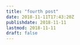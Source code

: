 ```yaml
---
title: "fourth post"
date: 2018-11-11T17:43:20Z
publishdate: 2018-11-11
lastmod: 2018-11-11
draft: false
---
```

